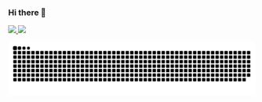 ### Hi there 👋

<div>
  <a href="https://github.com/sena-code" >
  <img height="180em" src="https://github-readme-stats.vercel.app/api?username=sena-code&show_icons=true&theme=dracula&include_all_commits=true&count_private=true"/>
  <img height="180em" src="https://github-readme-stats.vercel.app/api/top-langs/?username=sena-code&layout=compact&langs_count=16&theme=dracula"/>
</div>

<div>
 
 ![Snake animation](https://github.com/sena-code/sena-code/blob/output/github-contribution-grid-snake.svg)
 
</div>
